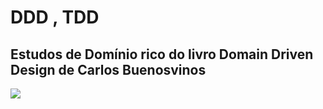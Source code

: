 <h1>DDD , TDD </h1>
<h2>Estudos de Domínio rico do livro Domain Driven Design de Carlos Buenosvinos</h2>
<img src="https://github.com/user-attachments/assets/5b49e1c5-bdff-4af5-9292-d380e02ed54f"/>
